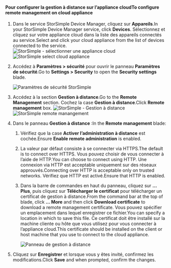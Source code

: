 
#### <a name="to-configure-remote-management-on-cloud-appliance"></a><span data-ttu-id="51b48-101">Pour configurer la gestion à distance sur l’appliance cloud</span><span class="sxs-lookup"><span data-stu-id="51b48-101">To configure remote management on cloud appliance</span></span>

1. <span data-ttu-id="51b48-102">Dans le service StorSimple Device Manager, cliquez sur **Appareils**.</span><span class="sxs-lookup"><span data-stu-id="51b48-102">In your StorSimple Device Manager service, click **Devices**.</span></span> <span data-ttu-id="51b48-103">Sélectionnez et cliquez sur votre appliance cloud dans la liste des appareils connectés au service.</span><span class="sxs-lookup"><span data-stu-id="51b48-103">Select and click your cloud appliance from the list of devices connected to the service.</span></span>
    <span data-ttu-id="51b48-104">![StorSimple - sélectionner une appliance cloud](./media/storsimple-8000-configure-remote-management-http-device/sca-remote-manage1.png)</span><span class="sxs-lookup"><span data-stu-id="51b48-104">![StorSimple select cloud appliance](./media/storsimple-8000-configure-remote-management-http-device/sca-remote-manage1.png)</span></span>

2. <span data-ttu-id="51b48-105">Accédez à **Paramètres > sécurité** pour ouvrir le panneau **Paramètres de sécurité**.</span><span class="sxs-lookup"><span data-stu-id="51b48-105">Go to **Settings > Security** to open the **Security settings** blade.</span></span>

     ![Paramètres de sécurité StorSimple](./media/storsimple-8000-configure-remote-management-http-device/sca-remote-manage2.png)

3. <span data-ttu-id="51b48-107">Accédez à la section **Gestion à distance**.</span><span class="sxs-lookup"><span data-stu-id="51b48-107">Go to the **Remote Management** section.</span></span> <span data-ttu-id="51b48-108">Cochez la case **Gestion à distance**.</span><span class="sxs-lookup"><span data-stu-id="51b48-108">Click **Remote management** box.</span></span>
     <span data-ttu-id="51b48-109">![StorSimple - Gestion à distance](./media/storsimple-8000-configure-remote-management-http-device/sca-remote-manage3.png)</span><span class="sxs-lookup"><span data-stu-id="51b48-109">![StorSimple remote manangement](./media/storsimple-8000-configure-remote-management-http-device/sca-remote-manage3.png)</span></span>

4. <span data-ttu-id="51b48-110">Dans le panneau **Gestion à distance** :</span><span class="sxs-lookup"><span data-stu-id="51b48-110">In the **Remote management** blade:</span></span>

    1. <span data-ttu-id="51b48-111">Vérifiez que la case **Activer l’administration à distance** est cochée.</span><span class="sxs-lookup"><span data-stu-id="51b48-111">Ensure **Enable remote administration** is enabled.</span></span>
    2. <span data-ttu-id="51b48-112">La valeur par défaut consiste à se connecter via HTTPS.</span><span class="sxs-lookup"><span data-stu-id="51b48-112">The default is to connect over HTTPS.</span></span> <span data-ttu-id="51b48-113">Vous pouvez choisir de vous connecter à l’aide de HTTP.</span><span class="sxs-lookup"><span data-stu-id="51b48-113">You can choose to connect using HTTP.</span></span> <span data-ttu-id="51b48-114">Une connexion via HTTP est acceptable uniquement sur des réseaux approuvés.</span><span class="sxs-lookup"><span data-stu-id="51b48-114">Connecting over HTTP is acceptable only on trusted networks.</span></span> <span data-ttu-id="51b48-115">Vérifiez que HTTP est activé.</span><span class="sxs-lookup"><span data-stu-id="51b48-115">Ensure that HTTP is enabled.</span></span>
    3. <span data-ttu-id="51b48-116">Dans la barre de commandes en haut du panneau, cliquez sur **... Plus**, puis cliquez sur **Télécharger le certificat** pour télécharger un certificat de gestion à distance.</span><span class="sxs-lookup"><span data-stu-id="51b48-116">From the command bar at the top of blade, click **... More** and then click **Download certificate** to download a remote management certificate.</span></span> <span data-ttu-id="51b48-117">Vous pouvez spécifier un emplacement dans lequel enregistrer ce fichier.</span><span class="sxs-lookup"><span data-stu-id="51b48-117">You can specify a location in which to save this file.</span></span> <span data-ttu-id="51b48-118">Ce certificat doit être installé sur la machine cliente ou hôte que vous utilisez pour vous connecter à l’appliance cloud.</span><span class="sxs-lookup"><span data-stu-id="51b48-118">This certificate should be installed on the client or host machine that you use to connect to the cloud appliance.</span></span>

        ![Panneau de gestion à distance](./media/storsimple-8000-configure-remote-management-http-device/sca-remote-manage4.png)
5. <span data-ttu-id="51b48-120">Cliquez sur **Enregistrer** et lorsque vous y êtes invité, confirmez les modifications.</span><span class="sxs-lookup"><span data-stu-id="51b48-120">Click **Save** and when prompted, confirm the changes.</span></span>
